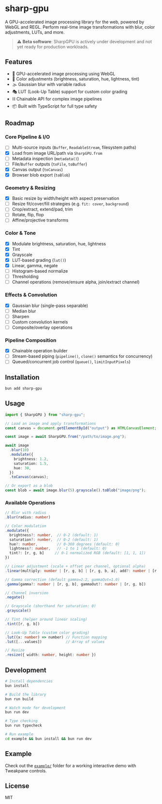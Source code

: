 # sharp-gpu

A GPU-accelerated image processing library for the web, powered by WebGL and REGL. Perform real-time image transformations with blur, color adjustments, LUTs, and more.

> ⚠️ **Beta software**: SharpGPU is actively under development and not yet ready for production workloads.

## Features

- 🚀 GPU-accelerated image processing using WebGL
- 🎨 Color adjustments (brightness, saturation, hue, lightness, tint)
- 🌫️ Gaussian blur with variable radius
- 🎭 LUT (Look-Up Table) support for custom color grading
- ⛓️ Chainable API for complex image pipelines
- 📦 Built with TypeScript for full type safety

## Roadmap

### Core Pipeline & I/O

- [ ] Multi-source inputs (`Buffer`, `ReadableStream`, filesystem paths)
- [x] Load from image URL/path via `SharpGPU.from`
- [ ] Metadata inspection (`metadata()`)
- [ ] File/`Buffer` outputs (`toFile`, `toBuffer`)
- [x] Canvas output (`toCanvas`)
- [x] Browser blob export (`toBlob`)

### Geometry & Resizing

- [x] Basic resize by width/height with aspect preservation
- [ ] Resize fit/cover/fill strategies (e.g. `fit: cover`, `background`)
- [ ] Crop/extract, extend/pad, trim
- [ ] Rotate, flip, flop
- [ ] Affine/projective transforms

### Color & Tone

- [x] Modulate brightness, saturation, hue, lightness
- [x] Tint
- [x] Grayscale
- [x] LUT-based grading (`lut()`)
- [x] Linear, gamma, negate
- [ ] Histogram-based normalize
- [ ] Thresholding
- [ ] Channel operations (remove/ensure alpha, join/extract channel)

### Effects & Convolution

- [x] Gaussian blur (single-pass separable)
- [ ] Median blur
- [ ] Sharpen
- [ ] Custom convolution kernels
- [ ] Composite/overlay operations

### Pipeline Composition

- [x] Chainable operation builder
- [ ] Stream-based piping (`pipeline()`, `clone()` semantics for concurrency)
- [ ] Queued/concurrent job control (`queue()`, `limitInputPixels`)

## Installation

```bash
bun add sharp-gpu
```

## Usage

```typescript
import { SharpGPU } from "sharp-gpu";

// Load an image and apply transformations
const canvas = document.getElementById("output") as HTMLCanvasElement;

const image = await SharpGPU.from("/path/to/image.png");

await image
  .blur(10)
  .modulate({
    brightness: 1.2,
    saturation: 1.5,
    hue: 30,
  })
  .toCanvas(canvas);

// Or export as a blob
const blob = await image.blur(5).grayscale().toBlob("image/png");
```

### Available Operations

```typescript
// Blur with radius
.blur(radius: number)

// Color modulation
.modulate({
  brightness?: number,  // 0-2 (default: 1)
  saturation?: number,  // 0-2 (default: 1)
  hue?: number,         // 0-360 degrees (default: 0)
  lightness?: number,   // -1 to 1 (default: 0)
  tint?: [r, g, b]     // 0-1 normalized RGB (default: [1, 1, 1])
})

// Linear adjustment (scale + offset per channel, optional alpha)
.linear(multiply: number | [r, g, b] | [r, g, b, a], add?: number | [r, g, b] | [r, g, b, a])

// Gamma correction (default gamma=2.2, gammaOut=1.0)
.gamma(gamma?: number | [r, g, b], gammaOut?: number | [r, g, b])

// Channel inversion
.negate()

// Grayscale (shorthand for saturation: 0)
.grayscale()

// Tint (helper around linear scaling)
.tint([r, g, b])

// Look-Up Table (custom color grading)
.lut((x: number) => number) // Function mapping
.lut([...values])           // Array of values

// Resize
.resize({ width: number, height: number })
```

## Development

```bash
# Install dependencies
bun install

# Build the library
bun run build

# Watch mode for development
bun run dev

# Type checking
bun run typecheck

# Run example
cd example && bun install && bun run dev
```

## Example

Check out the [`example/`](./example) folder for a working interactive demo with Tweakpane controls.

## License

MIT
